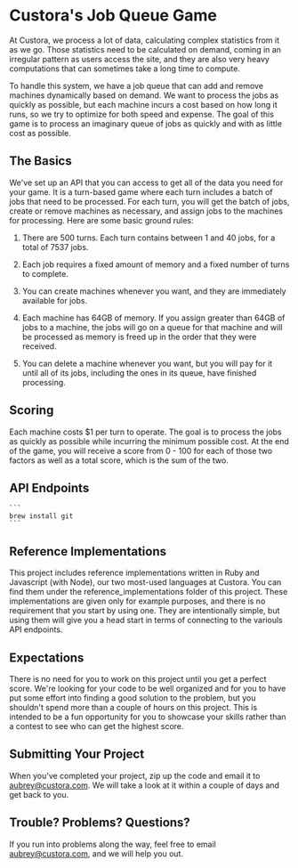# Custora's Job Queue Game #

At Custora, we process a lot of data, calculating complex statistics from it as we go.
Those statistics need to be calculated on demand, coming in an irregular pattern as users
access the site, and they are also very heavy computations that can sometimes take a long
time to compute.

To handle this system, we have a job queue that can add and remove machines dynamically
based on demand. We want to process the jobs as quickly as possible, but each machine
incurs a cost based on how long it runs, so we try to optimize for both speed and expense.
The goal of this game is to process an imaginary queue of jobs as quickly and with as little
cost as possible.

## The Basics ##

We've set up an API that you can access to get all of the data you need for your game. It is
a turn-based game where each turn includes a batch of jobs that need to be processed. For
each turn, you will get the batch of jobs, create or remove machines as necessary, and assign
jobs to the machines for processing. Here are some basic ground rules:

1. There are 500 turns. Each turn contains between 1 and 40 jobs, for a total of 7537 jobs.

2. Each job requires a fixed amount of memory and a fixed number of turns to complete.

3. You can create machines whenever you want, and they are immediately available for jobs.

4. Each machine has 64GB of memory. If you assign greater than 64GB of jobs to a machine, the jobs will go on a queue for that machine and will be processed as memory is freed up in the order that they were received.

5. You can delete a machine whenever you want, but you will pay for it until all of its jobs, including the ones in its queue, have finished processing.

## Scoring ##

Each machine costs $1 per turn to operate. The goal is to process the jobs as quickly as
possible while incurring the minimum possible cost. At the end of the game, you will receive
a score from 0 - 100 for each of those two factors as well as a total score, which is the
sum of the two.

## API Endpoints ##

    ```
    brew install git
    ```

## Reference Implementations ##

This project includes reference implementations written in Ruby and Javascript (with Node),
our two most-used languages at Custora. You can find them under the reference_implementations
folder of this project. These implementations are given only for example purposes, and there
is no requirement that you start by using one. They are intentionally simple, but using them
will give you a head start in terms of connecting to the variouls API endpoints.

## Expectations ##

There is no need for you to work on this project until you get a perfect score. We're looking
for your code to be well organized and for you to have put some effort into finding a good
solution to the problem, but you shouldn't spend more than a couple of hours on this project.
This is intended to be a fun opportunity for you to showcase your skills rather than a
contest to see who can get the highest score.

## Submitting Your Project ##

When you've completed your project, zip up the code and email it to aubrey@custora.com. We
will take a look at it within a couple of days and get back to you.

## Trouble? Problems? Questions? ##

If you run into problems along the way, feel free to email aubrey@custora.com, and we will
help you out.
